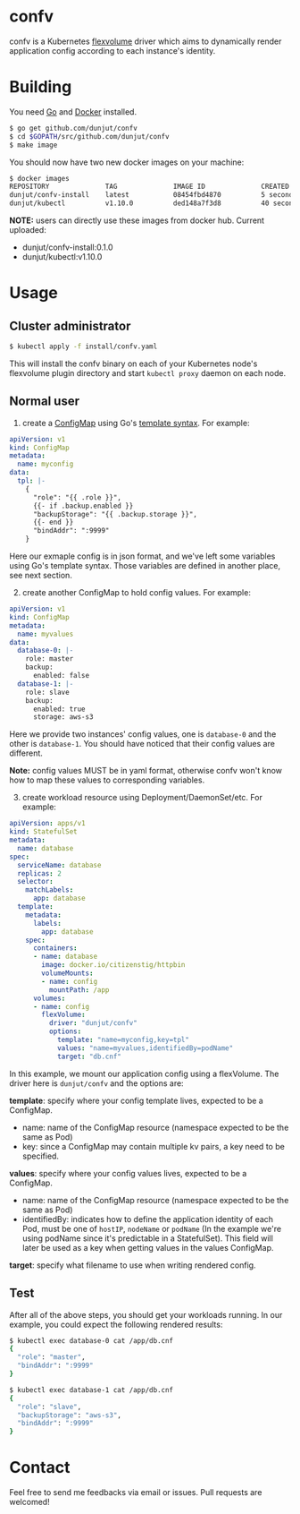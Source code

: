# confv

confv is a Kubernetes [flexvolume](https://github.com/kubernetes/community/blob/master/contributors/devel/flexvolume.md)
driver which aims to dynamically render application config according to each instance's
identity.

# Building

You need [Go](https://golang.org/dl/) and [Docker](https://www.docker.com/get-started)
installed.

```bash
$ go get github.com/dunjut/confv
$ cd $GOPATH/src/github.com/dunjut/confv
$ make image
```

You should now have two new docker images on your machine:

```bash
$ docker images
REPOSITORY              TAG              IMAGE ID              CREATED              SIZE
dunjut/confv-install    latest           08454fbd4870          5 seconds ago        72.7MB
dunjut/kubectl          v1.10.0          ded148a7f3d8          40 seconds ago       113MB
```

**NOTE:** users can directly use these images from docker hub. Current uploaded:

- dunjut/confv-install:0.1.0
- dunjut/kubectl:v1.10.0

# Usage

## Cluster administrator

```bash
$ kubectl apply -f install/confv.yaml
```

This will install the confv binary on each of your Kubernetes node's flexvolume plugin
directory and start `kubectl proxy` daemon on each node.

## Normal user

1. create a [ConfigMap](https://kubernetes.io/docs/tasks/configure-pod-container/configure-pod-configmap/) 
using Go's [template syntax](https://golang.org/pkg/text/template/). For example:

```yaml
apiVersion: v1
kind: ConfigMap
metadata:
  name: myconfig
data:
  tpl: |-
    {
      "role": "{{ .role }}",
      {{- if .backup.enabled }}
      "backupStorage": "{{ .backup.storage }}",
      {{- end }}
      "bindAddr": ":9999"
    }
```

Here our exmaple config is in json format, and we've left some variables using Go's
template syntax. Those variables are defined in another place, see next section.

2. create another ConfigMap to hold config values. For example:

```yaml
apiVersion: v1
kind: ConfigMap
metadata:
  name: myvalues
data:
  database-0: |-
    role: master
    backup:
      enabled: false
  database-1: |-
    role: slave
    backup:
      enabled: true
      storage: aws-s3
```

Here we provide two instances' config values, one is `database-0` and the other is
`database-1`. You should have noticed that their config values are different.

**Note:** config values MUST be in yaml format, otherwise confv won't know how to map
these values to corresponding variables.

3. create workload resource using Deployment/DaemonSet/etc. For example:

```yaml
apiVersion: apps/v1
kind: StatefulSet
metadata:
  name: database
spec:
  serviceName: database
  replicas: 2
  selector:
    matchLabels:
      app: database
  template:
    metadata:
      labels:
        app: database
    spec:
      containers:
      - name: database
        image: docker.io/citizenstig/httpbin
        volumeMounts:
        - name: config
          mountPath: /app
      volumes:
      - name: config
        flexVolume:
          driver: "dunjut/confv"
          options:
            template: "name=myconfig,key=tpl"
            values: "name=myvalues,identifiedBy=podName"
            target: "db.cnf"
```

In this example, we mount our application config using a flexVolume. The driver here is
`dunjut/confv` and the options are:

**template**: specify where your config template lives, expected to be a ConfigMap.
- name: name of the ConfigMap resource (namespace expected to be the same as Pod)
- key: since a ConfigMap may contain multiple kv pairs, a key need to be specified.

**values**: specify where your config values lives, expected to be a ConfigMap.
- name: name of the ConfigMap resource (namespace expected to be the same as Pod)
- identifiedBy: indicates how to define the application identity of each Pod, must be one
of `hostIP`, `nodeName` or `podName` (In the example we're using podName since it's
predictable in a StatefulSet). This field will later be used as a key when getting values
in the values ConfigMap.

**target**: specify what filename to use when writing rendered config.

## Test

After all of the above steps, you should get your workloads running. In our example, you
could expect the following rendered results:

```bash
$ kubectl exec database-0 cat /app/db.cnf
{
  "role": "master",
  "bindAddr": ":9999"
}

$ kubectl exec database-1 cat /app/db.cnf
{
  "role": "slave",
  "backupStorage": "aws-s3",
  "bindAddr": ":9999"
}
```

# Contact

Feel free to send me feedbacks via email or issues. Pull requests are welcomed!

